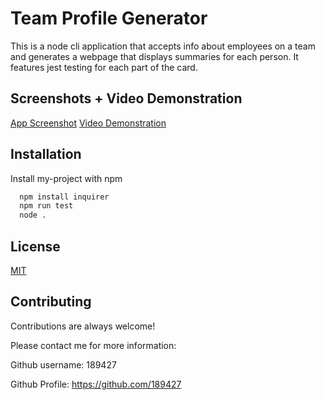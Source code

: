 # Team Profile Generator

This is a node cli application that accepts info about employees on a team and generates a webpage that displays summaries for each person.
It features jest testing for each part of the card.

## Screenshots + Video Demonstration

[App Screenshot](https://imgur.com/a/IcHj6Mp)
[Video Demonstration](https://youtu.be/aX0DH7JqK0c)

## Installation

Install my-project with npm

```bash
  npm install inquirer
  npm run test
  node .
```

## License

[MIT](https://choosealicense.com/licenses/mit/)

## Contributing

Contributions are always welcome!

Please contact me for more information:

Github username: 189427

Github Profile: https://github.com/189427
